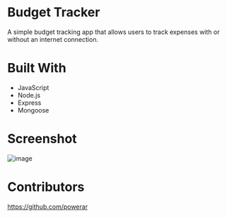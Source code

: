 # Budget Tracker
A simple budget tracking app that allows users to track expenses with or without an internet connection.

# Built With
* JavaScript
* Node.js
* Express
* Mongoose

# Screenshot
![image](https://user-images.githubusercontent.com/78888642/124391918-ed6b5d00-dcc0-11eb-9a04-18657cc71689.png)

# Contributors
https://github.com/powerar
